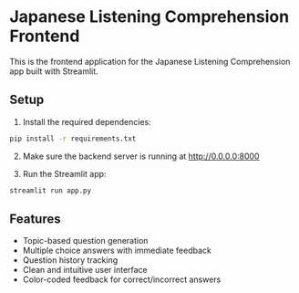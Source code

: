 # Japanese Listening Comprehension Frontend

This is the frontend application for the Japanese Listening Comprehension app built with Streamlit.

## Setup

1. Install the required dependencies:

```bash
pip install -r requirements.txt
```

2. Make sure the backend server is running at http://0.0.0.0:8000

3. Run the Streamlit app:

```bash
streamlit run app.py
```

## Features

- Topic-based question generation
- Multiple choice answers with immediate feedback
- Question history tracking
- Clean and intuitive user interface
- Color-coded feedback for correct/incorrect answers 
